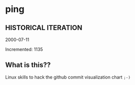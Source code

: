 # ping

## HISTORICAL ITERATION
2000-07-11

Incremented: 1135

## What is this?? 
Linux skills to hack the github commit visualization chart `;-)`

